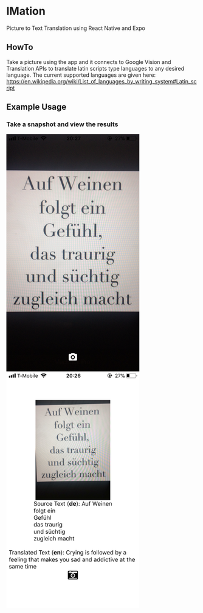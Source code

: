 # IMation
Picture to Text Translation using React Native and Expo

## HowTo
Take a picture using the app and it connects to Google Vision and Translation APIs to translate latin scripts type languages to any desired language. The current supported languages are given here: https://en.wikipedia.org/wiki/List_of_languages_by_writing_system#Latin_script

## Example Usage
### Take a snapshot and view the results
<img src ="picture.PNG" align="left" width="350px"/>
<img src ="translation.PNG" align="center" width="350px"/>
